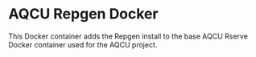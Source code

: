 # AQCU Repgen Docker

This Docker container adds the Repgen install to the base AQCU Rserve Docker container used for the AQCU project.

